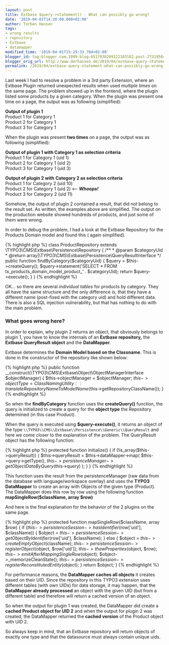 ```yaml
---
layout: post
title: Extbase $query->statement() - What can possibly go wrong?
date: '2019-04-01T14:20:00.000+02:00'
author: Torben Hansen
tags:
- wrong results
- repository
- Extbase
- datamapper
modified_time: '2019-04-01T15:29:33.704+02:00'
blogger_id: tag:blogger.com,1999:blog-6517038209122183182.post-2731958449882066714
blogger_orig_url: http://www.derhansen.de/2019/04/extbase-query-statement-what-can-possibly-go-wrong.html
permalink: /2019/04/extbase-query-statement-what-can-possibly-go-wrong.html
---
```


Last week I had to resolve a problem in a 3rd party Extension, where an Extbase Plugin returned unexpected results when
used _multiple times_ on the same page. The problem showed up in the frontend, where the plugin listed some products by
a given category. When the plugin was present one time on a page, the output was as following (simplified):

**Output of plugin 1**  
Product 1 for Category 1  
Product 2 for Category 1  
Product 3 for Category 1

When the plugin was present **two times** on a page, the output was as following (simplified):

**Output of plugin 1 with Category 1 as selection criteria**  
Product 1 for Category 1 (uid 1)  
Product 2 for Category 1 (uid 2)  
Product 3 for Category 1 (uid 3)

**Output of plugin 2 with** **Category 2 as selection criteria**  
Product 1 for Category 2 (uid 10)  
Product 2 for Category 1 (uid 2) <-- _**Whoops!**_  
Product 3 for Category 2 (uid 11)

Somehow, the output of plugin 2 contained a result, that did not belong to the result set. As written, the examples
above are simplified. The output on the production website showed hundreds of products, and just some of them were
wrong.

In order to debug the problem, I had a look at the Extbase Repository for the Products Domain model and found this (
again simplified).

{% highlight php %}
class ProductRepository extends \TYPO3\CMS\Extbase\Persistence\Repository
{
    /**
     * @param $categoryUid
     * @return array|\TYPO3\CMS\Extbase\Persistence\QueryResultInterface
     */
    public function findByCategory($categoryUid)
    {
        $query = $this->createQuery();
        $query->statement('SELECT * FROM tx_products_domain_model_product_' . $categoryUid);
        return $query->execute();
    }
}
{% endhighlight %}

OK... so there are several _individual tables_ for products by category. They all have the same structure and the only
difference is, that they have a different name (post-fixed with the category uid) and hold different data. There is also
a SQL injection vulnerability, but that has nothing to do with the main problem.

### What goes wrong here?

In order to explain, why plugin 2 returns an object, that obviously belongs to plugin 1, you have to know the internals
of an **Extbase repository,** the **Extbase QueryResult object** and the **DataMapper**.

Extbase determines the **Domain Model based on the Classname**. This is done in the constructor of the repository like
shown below:

{% highlight php %}
public function __construct(\TYPO3\CMS\Extbase\Object\ObjectManagerInterface $objectManager)
{
    $this->objectManager = $objectManager;
    $this->objectType = ClassNamingUtility::translateRepositoryNameToModelName($this->getRepositoryClassName());
}
{% endhighlight %}

So when the **findByCategory** function uses the **createQuery()** function, the query is initialized to create a query
for the **object type** the Repository determined (in this case Product).

When the query is executed using **$query-execute()**, it returns an object of the type 
`\\TYPO3\\CMS\\Extbase\\Persistence\\Generic\\QueryResult` and here we come closer to the explanation of the problem.
The QueryResult object has the following function:

{% highlight php %}
protected function initialize()
{
    if (!is_array($this->queryResult)) {
        $this->queryResult = $this->dataMapper->map(
            $this->query->getType(),
            $this->persistenceManager->getObjectDataByQuery($this->query)
        );
    }
}
{% endhighlight %}

This function uses the result from the persistenceManager (raw data from the database with language/workspace overlay)
and uses the **TYPO3 DataMapper** to create an array with Objects of the given type (Product). The DataMapper does this
row by row using the following function **mapSingleRow($className, array $row)**

And here is the final explanation for the behavior of the 2 plugins on the same page.

{% highlight php %}
protected function mapSingleRow($className, array $row)
{
    if ($this->persistenceSession->hasIdentifier($row['uid'], $className)) {
        $object = $this->persistenceSession->getObjectByIdentifier($row['uid'], $className);
    } else {
        $object = $this->createEmptyObject($className);
        $this->persistenceSession->registerObject($object, $row['uid']);
        $this->thawProperties($object, $row);
        $this->emitAfterMappingSingleRow($object);
        $object->_memorizeCleanState();
        $this->persistenceSession->registerReconstitutedEntity($object);
    }
    return $object;
}
{% endhighlight %}

For performance reasons, the **DataMapper caches all objects** it creates based on their UID. Since the repository in
this TYPO3 extension uses different tables (with own UIDs) for data storage, it may happen, that the **DataMapper
already processed** an object with the given UID (but from a different table) and therefore will return a cached version
of an object.

So when the output for plugin 1 was created, the DataMapper did create a **cached Product object for UID 2** and when
the output for plugin 2 was created, the DataMapper returned the **cached version** of the Product object with UID 2.

So always keep in mind, that an Extbase repository will return objects of exactly one type and that the datasource must
always contain unique uids.
